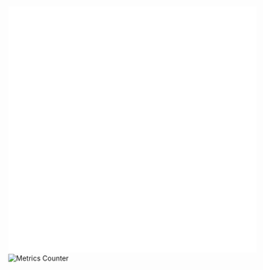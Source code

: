 <picture>
  <img src="/github-metrics.svg" alt="Metrics">
</picture>
<br>
<picture>
  <img src="https://count.getloli.com/@counter?name=counter&theme=booru-lewd&padding=7&offset=0&align=top&scale=1&pixelated=1&darkmode=auto" alt="Metrics Counter">
</picture>
